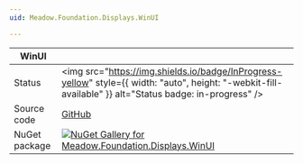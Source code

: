 ```yaml
---
uid: Meadow.Foundation.Displays.WinUI

---
```


| WinUI | |
|--------|--------|
| Status | <img src="https://img.shields.io/badge/InProgress-yellow" style={{ width: "auto", height: "-webkit-fill-available" }} alt="Status badge: in-progress" /> |
| Source code | [GitHub](https://github.com/WildernessLabs/Meadow.Foundation/tree/main/Source/Meadow.Foundation.Peripherals/Displays.WinUI) |
| NuGet package | <a href="https://www.nuget.org/packages/Meadow.Foundation.Displays.WinUI/" target="_blank"><img src="https://img.shields.io/nuget/v/Meadow.Foundation.Displays.WinUI.svg?label=Meadow.Foundation.Displays.WinUI" alt="NuGet Gallery for Meadow.Foundation.Displays.WinUI" /></a> |


